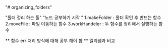 "# organizing_folders" 

"폴더 정리 하는 툴"
"노드 공부하기 시작 "
1.makeFolder : 폴더 확인 후 만드는 함수
2.moveFile : 파일 이동하는 함수
3.workHandeler : 두 함수를 정리해서 실행하는 함수

** 함수 err 처리 방식에 대해 공부 해야 함
** 엘리쌤과 비교 